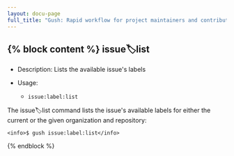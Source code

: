 ```yaml
---
layout: docu-page
full_title: "Gush: Rapid workflow for project maintainers and contributors"
---
```

{% block content %}
issue:label:list
----------------

* Description: Lists the available issue's labels
* Usage:

  * `issue:label:list`

The <info>issue:label:list</info> command lists the issue's available labels for either the current or the given
organization and repository:

    <info>$ gush issue:label:list</info>



{% endblock %}